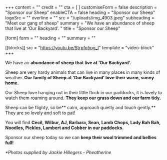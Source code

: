 +++
content = ""
credit = ""
cta = [ ]
customiseForm = false
description = "Sponsor our Sheep"
enableCTA = false
heading = "Sponsor our Sheep"
logoSrc = ""
overline = ""
src = "/uploads/img_4903.jpeg"
subheading = "Meet our gang of sheep"
summary = "We have an abundance of sheep that live at ‘Our Backyard’. "
title = "Sponsor our Sheep"

[form]
form = ""
heading = ""
summary = ""

[[blocks]]
src = "https://youtu.be/Strpfo5pg_I"
template = "video-block"
+++

We have an **abundance of sheep that live at ‘Our Backyard’.**

Sheep are very hardy animals that can live in many places in many kinds of weather. **Our family of Sheep at ‘Our Backyard’ love their warm, sunny home.**

Our Sheep love hanging out in their little flock in our paddocks, it is lovely to watch them roaming around. **They keep our grass down and our farm tidy.**

Sheep can be flighty, so be** calm, approach quietly and touch gently.** They are so lovely and soft to pat!

You will find **Cecil, Wilbur, AJ, Barbara, Sean, Lamb Chops, Lady Bah Bah, Noodles, Pickles, Lambert and Cobber in our paddocks.**

Sponsor our sheep today so we can **keep their wool trimmed and bellies full!**

*\*Photos supplied by Jackie Hillegers - Pheatherine*
